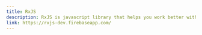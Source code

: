```yaml
---
title: RxJS
description: RxJS is javascript library that helps you work better with asynchronous and callback-based code.
link: https://rxjs-dev.firebaseapp.com/
---
```

